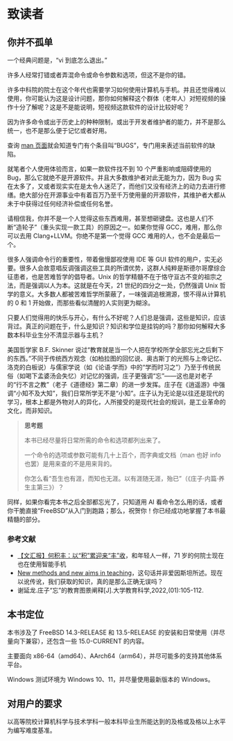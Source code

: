 # 致读者

## 你并不孤单

一个经典问题是，“vi 到底怎么退出。”

许多人经常打错或者弄混命令或命令参数和选项，但这不是你的错。

许多中科院的院士在这个年代也需要学习如何使用计算机与手机。并且还觉得难以使用，你可能认为这是设计问题，那你如何解释这个群体（老年人）对短视频的操作十分了解呢？这是不是能说明，短视频这款软件的设计比较好呢？

因为许多命令或出于历史上的种种限制，或出于开发者维护者的能力，并不是那么统一，也不是那么便于记忆或者好用。

查询 [man 页面](https://man.freebsd.org/cgi/man.cgi)就会知道专门有个条目叫“BUGS”，专门用来表述当前软件的缺陷。

就笔者个人使用体验而言，如果一款软件找不到 10 个严重影响或阻碍使用的 Bug，那么它就绝不是开源软件。并且大多数维护者对此无能为力，因为 Bug 实在太多了，又或者现实实在是太令人迷茫了，而他们又没有经济上的动力去进行修缮。绝大部分在开源事业中有着百万乃至千万使用量的开源软件，其维护者大都从未于中获得过任何经济补偿或任何名誉。

请相信我，你并不是一个人觉得这些东西难用，甚至想砸键盘。这也是人们不断“造轮子”（重头实现一款工具）的原因之一。如果你觉得 GCC，难用，那么你可以去用 Clang+LLVM。你绝不是第一个觉得 GCC 难用的人，也不会是最后一个。

很多人强调命令行的重要性，带着傲慢鄙视使用 IDE 等 GUI 软件的用户，实无必要。很多人会故意唱反调强调这些工具的所谓优势，这群人纯粹是斯德尔哥摩综合征患者，也是苦难哲学的倡导者。Unix 的哲学精髓不在于恪守亘古不变的祖宗之法，而是强调以人为本。这就是在今天，21 世纪的四分之一处，仍然强调 Unix 哲学的意义。大多数人都被苦难哲学所蒙蔽了，一味强调追根溯源，恨不得从计算机的 0 和 1 开始做，而那些看似清醒的人实则更为糊涂。

只要人们觉得用的快乐与开心，有什么不好呢？人们总是强调，这些是知识，应该背过。真正的问题在于，什么是知识？知识和学位是挂钩的吗？那你如何解释大多数本科毕业生分不清显示器与主机？

美国哲学家 B.F. Skinner 说过“教育就是当一个人把在学校所学全部忘光之后剩下的东西。”不同于传统西方观念（如柏拉图的回忆说、奥古斯丁的光照与上帝记忆、洛克的白板说）与儒家学说（如《论语·学而》中的“学而时习之”）乃至于传统民俗（如喝下孟婆汤会失忆）对记忆的强调，庄子更强调“忘”——这也是对老子的“行不言之教”（老子《道德经》第二章）的进一步发挥。庄子在《逍遥游》中强调“小知不及大知”，我们日常所学无不是“小知”。庄子认为无论是以往还是现代的学习，根本上都是外物对人的异化，人所接受的是现代社会的规训，是工业革命的文化，而非知识。

>**思考题**
>
>本书已经尽量将日常所需的命令和选项都列出来了。
>
>一个命令的选项或参数可能有几十上百个，而字典或文档（man 也好 info 也罢）是用来查的不是用来背的。
>
>你怎么看“吾生也有涯，而知也无涯。以有涯随无涯，殆已”（《庄子·内篇·养生主第三》）？

同样，如果你看完本书之后全部都忘光了，只知道用 AI 看命令怎么用的话，或者你干脆直接“FreeBSD”从入门到跑路；那么，祝贺你！你已经成功地掌握了本书最精髓的部分。

### 参考文献

- [【文汇报】何积丰：以“积”累迎来“丰”收](https://www.cas.cn/xw/cmsm/201404/t20140402_4084616.shtml)，和年轻人一样，71 岁的何院士现在也在使用智能手机
- [New methods and new aims in teaching](https://www.bfskinner.org/wp-content/uploads/2014/02/New-Methods-aims-in-Teach.pdf)，这句话并非爱因斯坦所述。现在以讹传讹，我们获取的知识，真的是那么正确无误吗？
- 谢延龙.庄子“忘”的教育图景阐释[J].大学教育科学,2022,(01):105-112.


## 本书定位

本书涉及了 FreeBSD 14.3-RELEASE 和 13.5-RELEASE 的安装和日常使用（并尽量向下兼容），还包含一些 15.0-CURRENT 的内容。

主要面向 x86-64（amd64）、AArch64（arm64），并尽可能多的支持其他体系平台。

Windows 测试环境为 Windows 10、11，并尽量使用最新版本的 Windows。

## 对用户的要求

以高等院校计算机科学与技术学科一般本科毕业生所能达到的及格或及格以上水平为编写难度基准。
